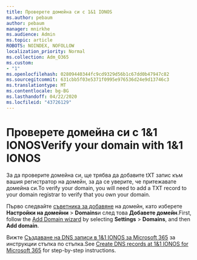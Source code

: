 ```yaml
---
title: Проверете домейна си с 1&1 IONOS
ms.author: pebaum
author: pebaum
manager: mnirkhe
ms.audience: Admin
ms.topic: article
ROBOTS: NOINDEX, NOFOLLOW
localization_priority: Normal
ms.collection: Adm_O365
ms.custom:
- "1"
ms.openlocfilehash: 02809440344fc9cd9329d56b1c67dd0b47947c82
ms.sourcegitcommit: 631cbb5f03e5371f0995e976536d24e9d13746c3
ms.translationtype: MT
ms.contentlocale: bg-BG
ms.lasthandoff: 04/22/2020
ms.locfileid: "43726129"
---
```

# <a name="verify-your-domain-with-11-ionos"></a><span data-ttu-id="707cb-102">Проверете домейна си с 1&1 IONOS</span><span class="sxs-lookup"><span data-stu-id="707cb-102">Verify your domain with 1&1 IONOS</span></span>

<span data-ttu-id="707cb-103">За да проверите домейна си, ще трябва да добавите tXT запис към вашия регистратор на домейн, за да се уверите, че притежавате домейна си.</span><span class="sxs-lookup"><span data-stu-id="707cb-103">To verify your domain, you will need to add a TXT record to your domain registrar to verify that you own your domain.</span></span> 

<span data-ttu-id="707cb-104">Първо следвайте [съветника за добавяне](https://portal.office.com/adminportal/home#/Domains) на домейн, като изберете **Настройки на домейни** \> **Domains**и след това **Добавете домейн**.</span><span class="sxs-lookup"><span data-stu-id="707cb-104">First, follow the [Add Domain wizard](https://portal.office.com/adminportal/home#/Domains) by selecting **Settings** \> **Domains**, and then **Add domain**.</span></span>
  
<span data-ttu-id="707cb-105">Вижте [Създаване на DNS записи в 1&1 IONOS за Microsoft 365](https://docs.microsoft.com/microsoft-365/admin/dns/create-dns-records-at-1-1-internet) за инструкции стъпка по стъпка.</span><span class="sxs-lookup"><span data-stu-id="707cb-105">See [Create DNS records at 1&1 IONOS for Microsoft 365](https://docs.microsoft.com/microsoft-365/admin/dns/create-dns-records-at-1-1-internet) for step-by-step instructions.</span></span>
